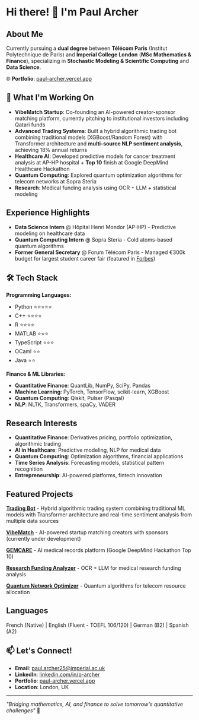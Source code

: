 # Hi there! 👋 I'm Paul Archer

## About Me
Currently pursuing a **dual degree** between **Télécom Paris** (Institut Polytechnique de Paris) and **Imperial College London** (**MSc Mathematics & Finance**), specializing in **Stochastic Modeling & Scientific Computing** and **Data Science**.

🌐 **Portfolio**: [paul-archer.vercel.app](https://paul-archer.vercel.app/)

## 🚀 What I'm Working On
* **VibeMatch Startup**: Co-founding an AI-powered creator-sponsor matching platform, currently pitching to institutional investors including Qatari funds
* **Advanced Trading Systems**: Built a hybrid algorithmic trading bot combining traditional models (XGBoost/Random Forest) with Transformer architecture and **multi-source NLP sentiment analysis**, achieving 18% annual returns
* **Healthcare AI**: Developed predictive models for cancer treatment analysis at AP-HP hospital + **Top 10** finish at Google DeepMind Healthcare Hackathon
* **Quantum Computing**: Explored quantum optimization algorithms for telecom networks at Sopra Steria
* **Research**: Medical funding analysis using OCR + LLM + statistical modeling

## Experience Highlights
* **Data Science Intern** @ Hôpital Henri Mondor (AP-HP) - Predictive modeling on healthcare data
* **Quantum Computing Intern** @ Sopra Steria - Cold atoms-based quantum algorithms
* **Former General Secretary** @ Forum Télécom Paris - Managed €300k budget for largest student career fair (featured in [Forbes](https://www.forbes.fr/mediasfrance/forum-telecom-paris/))

## 🛠️ Tech Stack

**Programming Languages:**
* Python ⭐️⭐️⭐️⭐️⭐️
* C++ ⭐️⭐️⭐️⭐️
* R ⭐️⭐️⭐️⭐️
* MATLAB ⭐️⭐️⭐️
* TypeScript ⭐️⭐️⭐️
* OCaml ⭐️⭐️
* Java ⭐️⭐️

**Finance & ML Libraries:**
* **Quantitative Finance**: QuantLib, NumPy, SciPy, Pandas
* **Machine Learning**: PyTorch, TensorFlow, scikit-learn, XGBoost
* **Quantum Computing**: Qiskit, Pulser (Pasqal)
* **NLP**: NLTK, Transformers, spaCy, VADER

## Research Interests
* **Quantitative Finance**: Derivatives pricing, portfolio optimization, algorithmic trading
* **AI in Healthcare**: Predictive modeling, NLP for medical data
* **Quantum Computing**: Optimization algorithms, financial applications
* **Time Series Analysis**: Forecasting models, statistical pattern recognition
* **Entrepreneurship**: AI-powered platforms, fintech innovation

## Featured Projects

**[Trading Bot](https://github.com/archer-paul/ML-trading-bot)** - Hybrid algorithmic trading system combining traditional ML models with Transformer architecture and real-time sentiment analysis from multiple data sources

**[VibeMatch](https://vibematch.tech/)** - AI-powered startup matching creators with sponsors (currently under development)

**[GEMCARE](https://github.com/archer-paul/gemcare-smart-medical-record)** - AI medical records platform (Google DeepMind Hackathon Top 10)

**[Research Funding Analyzer](https://github.com/archer-paul/research-funding-analyzer)** - OCR + LLM for medical research funding analysis

**[Quantum Network Optimizer](https://github.com/archer-paul/quantum-network-optimizer)** - Quantum algorithms for telecom resource allocation

## Languages
French (Native) | English (Fluent - TOEFL 106/120) | German (B2) | Spanish (A2)

## 📫 Let's Connect!
- **Email**: paul.archer25@imperial.ac.uk
- **LinkedIn**: [linkedin.com/in/p-archer](https://www.linkedin.com/in/p-archer/)
- **Portfolio**: [paul-archer.vercel.app](https://paul-archer.vercel.app/)
- **Location**: London, UK

---
*"Bridging mathematics, AI, and finance to solve tomorrow's quantitative challenges"* 🚀

<!---
archer-paul/archer-paul is a ✨ special ✨ repository because its `README.md` (this file) appears on your GitHub profile.
You can click the Preview link to take a look at your changes.
--->